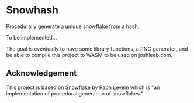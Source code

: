 # Snowhash

Procedurally generate a unique snowflake from a hash.

To be implemented...

The goal is eventually to have some library functions, a PNG generator, and be able to compile this project to WASM to be used on joshleeb.com.

## Acknowledgement

This project is based on [Snowflake][snowflake] by Raph Levein which is "an implementation of procedural generation of snowflakes."

[snowflake]: http://levien.com/snowflake.html
